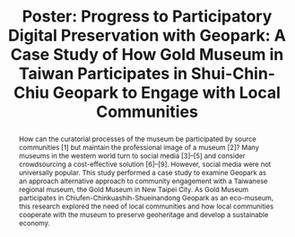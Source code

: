 ---
abstract: How can the curatorial processes of the museum be participated by source
  communities [1] but maintain the professional image of a museum [2]? Many museums
  in the western world turn to social media [3]–[5] and consider crowdsourcing a cost-effective
  solution [6]–[9]. However, social media were not universally popular. This study
  performed a case study to examine Geopark as an approach alternative approach to
  community engagement with a Taiwanese regional museum, the Gold Museum in New Taipei
  City. As Gold Museum participates in Chiufen-Chinkuashih-Shueinandong Geopark as
  an eco-museum, this research explored the need of local communities and how local
  communities cooperate with the museum to preserve geoheritage and develop a sustainable
  economy.
creators:
- Yi-Ting Lin
date: null
document_url: https://az659834.vo.msecnd.net/eventsairwesteuprod/production-inconference-public/fc223a439e9347e49352b38a8bd6b81d
grand_parent: iPRES
institutions:
- Information Studies, University of Glasgow
keywords:
- community-engagement
- geopark
- sustainability
- participatory-digital-archive
- museum-communication
landing_page_url: null
language: eng
layout: publication
license: CC-BY 4.0 International
notes_url: null
parent: iPRES 2022
publication_type: poster
size: null
slides_url: null
source_name: iPRES
stream_url: null
title: 'Poster: Progress to Participatory Digital Preservation with Geopark: A Case
  Study of How Gold Museum in Taiwan Participates in Shui-Chin-Chiu Geopark to Engage
  with Local Communities'
year: 2022
---